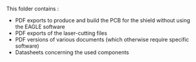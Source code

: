 This folder contains :
 - PDF exports to produce and build the PCB for the shield without using the EAGLE software
 - PDF exports of the laser-cutting files
 - PDF versions of various documents (which otherwise require specific software)
 - Datasheets concerning the used components
